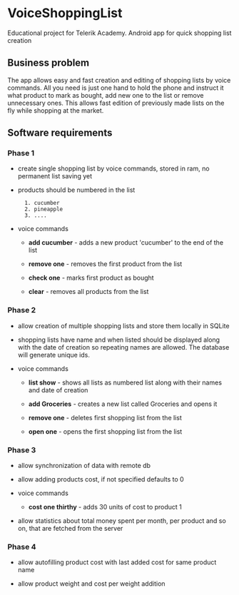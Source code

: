 # VoiceShoppingList
Educational project for Telerik Academy. Android app for quick shopping list creation

## Business problem
The app allows easy and fast creation and editing of shopping lists by voice commands. All you need is just one hand to hold the phone and instruct it what product to mark as bought, add new one to the list or remove unnecessary ones. This allows fast edition of previously made lists on the fly while shopping at the market.

## Software requirements

### Phase 1

- create single shopping list by voice commands, stored in ram, no permanent list saving yet

- products should be numbered in the list

        1. cucumber
        2. pineapple
        3. ....

- voice commands

    - **add cucumber** - adds a new product 'cucumber' to the end of the list

    - **remove one** - removes the first product from the list

    - **check one** - marks first product as bought

    - **clear** - removes all products from the list

### Phase 2

- allow creation of multiple shopping lists and store them locally in SQLite

- shopping lists have name and when listed should be displayed along with the date of creation so repeating names are allowed. The database will generate unique ids.

- voice commands

    - **list show** - shows all lists as numbered list along with their names and date of creation

    - **add Groceries** - creates a new list called Groceries and opens it

    - **remove one** - deletes first shopping list from the list

    - **open one** - opens the first shopping list from the list

### Phase 3

- allow synchronization of data with remote db

- allow adding products cost, if not specified defaults to 0

- voice commands

    - **cost one thirthy** - adds 30 units of cost to product 1

- allow statistics about total money spent per month, per product and so on, that are fetched from the server

### Phase 4

- allow autofilling product cost with last added cost for same product name

- allow product weight and cost per weight addition
